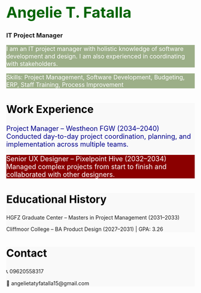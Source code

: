 <!DOCTYPE html>
<html lang="en">
<head>
  <meta charset="UTF-8">
  <title>Resume - Angelie T. Fatalla</title>
  <style>
    h1 {
      color: darkgreen;
      font-size: 40px;
    }
    h2 {
      color: black;
      font-size: 28px;
    }
    #profile {
      color: white;
      background-color: #9CAF88;
      font-size: 16px;
    }
    .skills {
      color: white;
      background-color: #9CAF88;
      font-size: 16px;
    }
    .section {
      background-color: #f9f9f9;
    }
  </style>
</head>
<body>
  <h1>Angelie T. Fatalla</h1>
  <h3>IT Project Manager</h3>

  <p id="profile">I am an IT project manager with holistic knowledge of software development and design. I am also experienced in coordinating with stakeholders.</p>

  <p class="skills">Skills: Project Management, Software Development, Budgeting, ERP, Staff Training, Process Improvement</p>

  <div class="section">
    <h2>Work Experience</h2>
    <p style="color: darkblue; font-size: 18px;">
      Project Manager – Westheon FGW (2034–2040)<br>
      Conducted day-to-day project coordination, planning, and implementation across multiple teams.</p>
    <p class="skills" style="background-color: darkred; font-size: 18px;">
      Senior UX Designer – Pixelpoint Hive (2032–2034)<br>
      Managed complex projects from start to finish and collaborated with other designers.
    </p>
  </div>

  <div class="section">
    <h2>Educational History</h2>
    <p>HGFZ Graduate Center – Masters in Project Management (2031–2033)</p>
    <p>Cliffmoor College – BA Product Design (2027–2031) | GPA: 3.26</p>
  </div>

  <div class="section">
    <h2>Contact</h2>
    <p>📞 09620558317</p>
    <p>📧 angelietatyfatalla15@gmail.com</p>
  </div>
</body>
</html>
